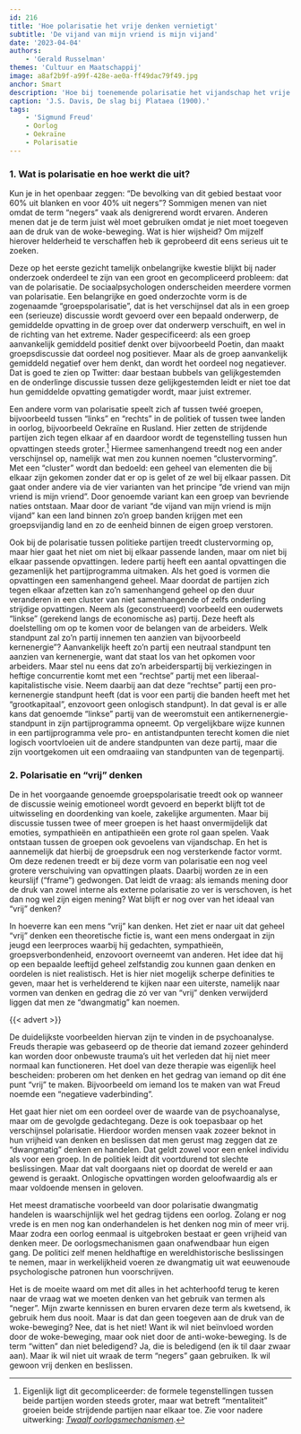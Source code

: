 ```yaml
---
id: 216
title: 'Hoe polarisatie het vrije denken vernietigt'
subtitle: 'De vijand van mijn vriend is mijn vijand'
date: '2023-04-04'
authors:
    - 'Gerald Russelman'
themes: 'Cultuur en Maatschappij'
image: a8af2b9f-a99f-428e-ae0a-ff49dac79f49.jpg
anchor: Smart
description: 'Hoe bij toenemende polarisatie het vijandschap het vrije denken beknot.'
caption: 'J.S. Davis, De slag bij Plataea (1900).'
tags:
    - 'Sigmund Freud'
    - Oorlog
    - Oekraïne
    - Polarisatie
---
```


### 1. Wat is polarisatie en hoe werkt die uit?

Kun je in het openbaar zeggen: “De bevolking van dit gebied bestaat voor 60% uit blanken en voor 40% uit negers”? Sommigen menen van niet omdat de term “negers” vaak als denigrerend wordt ervaren. Anderen menen dat je de term juist wèl moet gebruiken omdat je niet moet toegeven aan de druk van de woke-beweging. Wat is hier wijsheid? Om mijzelf hierover helderheid te verschaffen heb ik geprobeerd dit eens serieus uit te zoeken.

Deze op het eerste gezicht tamelijk onbelangrijke kwestie blijkt bij nader onderzoek onderdeel te zijn van een groot en gecompliceerd probleem: dat van de polarisatie. De sociaalpsychologen onderscheiden meerdere vormen van polarisatie. Een belangrijke en goed onderzochte vorm is de zogenaamde “groepspolarisatie”, dat is het verschijnsel dat als in een groep een (serieuze) discussie wordt gevoerd over een bepaald onderwerp, de gemiddelde opvatting in de groep over dat onderwerp verschuift, en wel in de richting van het extreme. Nader gespecificeerd: als een groep aanvankelijk gemiddeld positief denkt over bijvoorbeeld Poetin, dan maakt groepsdiscussie dat oordeel nog positiever. Maar als de groep aanvankelijk gemiddeld negatief over hem denkt, dan wordt het oordeel nog negatiever. Dat is goed te zien op Twitter: daar bestaan bubbels van gelijkgestemden en de onderlinge discussie tussen deze gelijkgestemden leidt er niet toe dat hun gemiddelde opvatting gematigder wordt, maar juist extremer.

Een andere vorm van polarisatie speelt zich af tussen twéé groepen, bijvoorbeeld tussen “links” en “rechts” in de politiek of tussen twee landen in oorlog, bijvoorbeeld Oekraïne en Rusland. Hier zetten de strijdende partijen zich tegen elkaar af en daardoor wordt de tegenstelling tussen hun opvattingen steeds groter.[^1] Hiermee samenhangend treedt nog een ander verschijnsel op, namelijk wat men zou kunnen noemen “clustervorming”. Met een “cluster” wordt dan bedoeld: een geheel van elementen die bij elkaar zijn gekomen zonder dat er op is gelet of ze wel bij elkaar passen. Dit gaat onder andere via de vier varianten van het principe “de vriend van mijn vriend is mijn vriend”. Door genoemde variant kan een groep van bevriende naties ontstaan. Maar door de variant “de vijand van mijn vriend is mijn vijand” kan een land binnen zo’n groep banden krijgen met een groepsvijandig land en zo de eenheid binnen de eigen groep verstoren.

Ook bij de polarisatie tussen politieke partijen treedt clustervorming op, maar hier gaat het niet om niet bij elkaar passende landen, maar om niet bij elkaar passende opvattingen. Iedere partij heeft een aantal opvattingen die gezamenlijk het partijprogramma uitmaken. Als het goed is vormen die opvattingen een samenhangend geheel. Maar doordat de partijen zich tegen elkaar afzetten kan zo’n samenhangend geheel op den duur veranderen in een cluster van niet samenhangende of zelfs onderling strijdige opvattingen. Neem als (geconstrueerd) voorbeeld een ouderwets “linkse” (gerekend langs de economische as) partij. Deze heeft als doelstelling om op te komen voor de belangen van de arbeiders. Welk standpunt zal zo’n partij innemen ten aanzien van bijvoorbeeld kernenergie”? Aanvankelijk heeft zo’n partij een neutraal standpunt ten aanzien van kernenergie, want dat staat los van het opkomen voor arbeiders. Maar stel nu eens dat zo’n arbeiderspartij bij verkiezingen in heftige concurrentie komt met een “rechtse” partij met een liberaal-kapitalistische visie. Neem daarbij aan dat deze “rechtse” partij een pro-kernenergie standpunt heeft (dat is voor een partij die banden heeft met het “grootkapitaal”, enzovoort geen onlogisch standpunt). In dat geval is er alle kans dat genoemde “linkse” partij van de weeromstuit een antikernenergie-standpunt in zijn partijprogramma opneemt. Op vergelijkbare wijze kunnen in een partijprogramma vele pro- en antistandpunten terecht komen die niet logisch voortvloeien uit de andere standpunten van deze partij, maar die zijn voortgekomen uit een omdraaiing van standpunten van de tegenpartij.

### 2. Polarisatie en “vrij” denken

De in het voorgaande genoemde groepspolarisatie treedt ook op wanneer de discussie weinig emotioneel wordt gevoerd en beperkt blijft tot de uitwisseling en doordenking van koele, zakelijke argumenten. Maar bij discussie tussen twee of meer groepen is het haast onvermijdelijk dat emoties, sympathieën en antipathieën een grote rol gaan spelen. Vaak ontstaan tussen de groepen ook gevoelens van vijandschap. En het is aannemelijk dat hierbij de groepsdruk een nog versterkende factor vormt. Om deze redenen treedt er bij deze vorm van polarisatie een nog veel grotere verschuiving van opvattingen plaats. Daarbij worden ze in een keurslijf (“frame”) gedwongen. Dat leidt de vraag: als iemands mening door de druk van zowel interne als externe polarisatie zo ver is verschoven, is het dan nog wel zijn eigen mening? Wat blijft er nog over van het ideaal van “vrij” denken?

In hoeverre kan een mens “vrij” kan denken. Het ziet er naar uit dat geheel “vrij” denken een theoretische fictie is, want een mens ondergaat in zijn jeugd een leerproces waarbij hij gedachten, sympathieën, groepsverbondenheid, enzovoort overneemt van anderen. Het idee dat hij op een bepaalde leeftijd geheel zelfstandig zou kunnen gaan denken en oordelen is niet realistisch. Het is hier niet mogelijk scherpe definities te geven, maar het is verhelderend te kijken naar een uiterste, namelijk naar vormen van denken en gedrag die zó ver van “vrij” denken verwijderd liggen dat men ze “dwangmatig” kan noemen.

{{< advert >}}

De duidelijkste voorbeelden hiervan zijn te vinden in de psychoanalyse. Freuds therapie was gebaseerd op de theorie dat iemand zozeer gehinderd kan worden door onbewuste trauma’s uit het verleden dat hij niet meer normaal kan functioneren. Het doel van deze therapie was eigenlijk heel bescheiden: proberen om het denken en het gedrag van iemand op dit éne punt “vrij” te maken. Bijvoorbeeld om iemand los te maken van wat Freud noemde een “negatieve vaderbinding”.

Het gaat hier niet om een oordeel over de waarde van de psychoanalyse, maar om de gevolgde gedachtegang. Deze is ook toepasbaar op het verschijnsel polarisatie. Hierdoor worden mensen vaak zozeer beknot in hun vrijheid van denken en beslissen dat men gerust mag zeggen dat ze “dwangmatig” denken en handelen. Dat geldt zowel voor een enkel individu als voor een groep. In de politiek leidt dit voortdurend tot slechte beslissingen. Maar dat valt doorgaans niet op doordat de wereld er aan gewend is geraakt. Onlogische opvattingen worden geloofwaardig als er maar voldoende mensen in geloven.

Het meest dramatische voorbeeld van door polarisatie dwangmatig handelen is waarschijnlijk wel het gedrag tijdens een oorlog. Zolang er nog vrede is en men nog kan onderhandelen is het denken nog min of meer vrij. Maar zodra een oorlog eenmaal is uitgebroken bestaat er geen vrijheid van denken meer. De oorlogsmechanismen gaan onafwendbaar hun eigen gang. De politici zelf menen heldhaftige en wereldhistorische beslissingen te nemen, maar in werkelijkheid voeren ze dwangmatig uit wat eeuwenoude psychologische patronen hun voorschrijven.

Het is de moeite waard om met dit alles in het achterhoofd terug te keren naar de vraag wat we moeten denken van het gebruik van termen als “neger”. Mijn zwarte kennissen en buren ervaren deze term als kwetsend, ik gebruik hem dus nooit. Maar is dat dan geen toegeven aan de druk van de woke-beweging? Nee, dat is het niet! Want ik wil niet beïnvloed worden door de woke-beweging, maar ook niet door de anti-woke-beweging. Is de term “witten” dan niet beledigend? Ja, die is beledigend (en ik til daar zwaar aan). Maar ik wil niet uit wraak de term “negers” gaan gebruiken. Ik wil gewoon vrij denken en beslissen.


[^1]: Eigenlijk ligt dit gecompliceerder: de formele tegenstellingen tussen beide partijen worden steeds groter, maar wat betreft “mentaliteit” groeien beide strijdende partijen naar elkaar toe. Zie voor nadere uitwerking: _[Twaalf oorlogsmechanismen](http://pacifismenu.nl/oorlogsmechanismen/twaalf-oorlogsmechanismen/)_.
